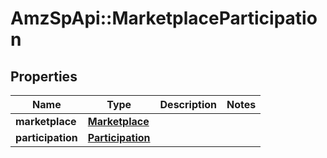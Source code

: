 # AmzSpApi::MarketplaceParticipation

## Properties
Name | Type | Description | Notes
------------ | ------------- | ------------- | -------------
**marketplace** | [**Marketplace**](Marketplace.md) |  | 
**participation** | [**Participation**](Participation.md) |  | 

